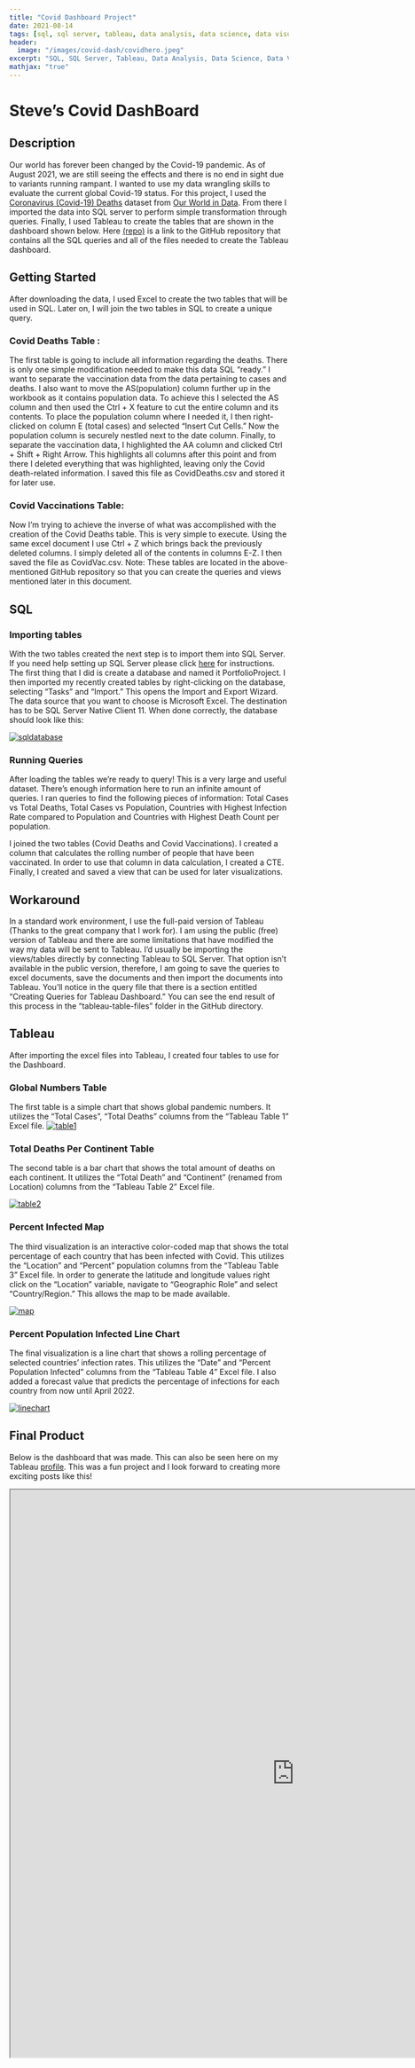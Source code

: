 ```yaml
---
title: "Covid Dashboard Project"
date: 2021-08-14
tags: [sql, sql server, tableau, data analysis, data science, data visualization, etl]
header:
  image: "/images/covid-dash/covidhero.jpeg"
excerpt: "SQL, SQL Server, Tableau, Data Analysis, Data Science, Data Visualization, ETL"
mathjax: "true"
---
```



# Steve’s Covid DashBoard

## Description
Our world has forever been changed by the Covid-19 pandemic. As of August 2021, we are still seeing the effects and there is no end in sight due to variants running rampant. I wanted to use my data wrangling skills to evaluate the current global Covid-19 status. For this project, I used the [Coronavirus (Covid-19) Deaths](https://ourworldindata.org/covid-deaths) dataset from [Our World in Data](https://ourworldindata.org/). From there I imported the data into SQL server to perform simple transformation through queries. Finally, I used Tableau to create the tables that are shown in the dashboard shown below. Here [(repo)](https://github.com/SolvedbySteve/Covid-Dash) is a link to the GitHub repository that contains all the SQL queries and all of the files needed to create the Tableau dashboard.

## Getting Started
After downloading the data, I used Excel to create the two tables that will be used in SQL. Later on, I will join the two tables in SQL to create a unique query.

### Covid Deaths Table :
The first table is going to include all information regarding the deaths. There is only one simple modification needed to make this data SQL “ready.” I want to separate the vaccination data from the data pertaining to cases and deaths. I also want to move the AS(population) column further up in the workbook as it contains population data. To achieve this I selected the AS column and then used the Ctrl + X feature to cut the entire column and its contents. To place the population column where I needed it, I then right-clicked on column E (total cases) and selected “Insert Cut Cells.” Now the population column is securely nestled next to the date column. Finally, to separate the vaccination data, I highlighted the AA column and clicked Ctrl + Shift + Right Arrow. This highlights all columns after this point and from there I deleted everything that was highlighted, leaving only the Covid death-related information. I saved this file as CovidDeaths.csv and stored it for later use.

### Covid Vaccinations Table:
Now I’m trying to achieve the inverse of what was accomplished with the creation of the Covid Deaths table. This is very simple to execute. Using the same excel document I use Ctrl + Z which brings back the previously deleted columns. I simply deleted all of the contents in columns E-Z. I then saved the file as CovidVac.csv.
Note: These tables are located in the above-mentioned GitHub repository so that you can create the queries and views mentioned later in this document.

## SQL

### Importing tables

With the two tables created the next step is to import them into SQL Server. If you need help setting up SQL Server please click [here](https://docs.microsoft.com/en-us/sql/database-engine/install-windows/install-sql-server) for instructions. The first thing that I did is create a database and named it PortfolioProject. I then imported my recently created tables by right-clicking on the database, selecting “Tasks” and “Import.” This opens the Import and Export Wizard. The data source that you want to choose is Microsoft Excel. The destination has to be SQL Server Native Client 11. When done correctly, the database should look like this:

<a href="/images/covid-dash/sql-database-creation.JPG"> <img src="{{ site.url }}{{ site.baseurl }}/images/covid-dash/sql-database-creation.JPG" alt="sqldatabase"/></a>
### Running Queries

After loading the tables we’re ready to query! This is a very large and useful dataset. There’s enough information here to run an infinite amount of queries. I ran queries to find the following pieces of information: Total Cases vs Total Deaths, Total Cases vs Population, Countries with Highest Infection Rate compared to Population and  Countries with Highest Death Count per population.

I joined the two tables (Covid Deaths and Covid Vaccinations). I created a column that calculates the rolling number of people that have been vaccinated. In order to use that column in data calculation, I created a CTE. Finally, I created and saved a view that can be used for later visualizations.


## Workaround
In a standard work environment, I use the full-paid version of Tableau (Thanks to the great company that I work for). I am using the public (free) version of Tableau and there are some limitations that have modified the way my data will be sent to Tableau. I’d usually be importing the views/tables directly by connecting Tableau to SQL Server. That option isn’t available in the public version, therefore, I am going to save the queries to excel documents, save the documents and then import the documents into Tableau. 
You’ll notice in the query file that there is a section entitled “Creating Queries for Tableau Dashboard.” You can see the end result of this process in the “tableau-table-files” folder in the GitHub directory.

## Tableau

After importing the excel files into Tableau, I created four tables to use for the Dashboard. 

### Global Numbers Table

The first table is a simple chart that shows global pandemic numbers. It utilizes the “Total Cases”, “Total Deaths” columns from the “Tableau Table 1” Excel file.
<a href="/images/covid-dash/globalnumbers.JPG"> <img src="{{ site.url }}{{ site.baseurl }}/images/covid-dash/globalnumbers.JPG" alt="table1"/></a>


### Total Deaths Per Continent Table

The second table is a bar chart that shows the total amount of deaths on each continent. It utilizes the “Total Death” and “Continent” (renamed from Location) columns from the “Tableau Table 2” Excel file.

<a href="/images/covid-dash/deathspercontinent.JPG"> <img src="{{ site.url }}{{ site.baseurl }}/images/covid-dash/deathspercontinent.JPG" alt="table2"/></a>


### Percent Infected Map

The third visualization is an interactive color-coded map that shows the total percentage of each country that has been infected with Covid. This utilizes the “Location” and “Percent” population columns from the “Tableau Table 3” Excel file. In order to generate the latitude and longitude values right click on the “Location” variable, navigate to “Geographic Role” and select “Country/Region.” This allows the map to be made available.

<a href="/images/covid-dash/infectedmap.JPG"> <img src="{{ site.url }}{{ site.baseurl }}/images/covid-dash/infectedmap.JPG" alt="map"/></a>


### Percent Population Infected Line Chart

The final visualization is a line chart that shows a rolling percentage of selected countries’ infection rates. This utilizes the “Date” and “Percent Population Infected” columns from the “Tableau Table 4” Excel file. I also added a forecast value that predicts the percentage of infections for each country from now until April 2022.

<a href="/images/covid-dash/linechart.JPG"> <img src="{{ site.url }}{{ site.baseurl }}/images/covid-dash/linechart.JPG" alt="linechart"/></a>

## Final Product

Below is the dashboard that was made. This can also be seen here on my Tableau [profile](https://public.tableau.com/app/profile/steven.adeneye/viz/CovidDashboard_16289879988090/Sheet5?publish=yes). This was a fun project and I look forward to creating more exciting posts like this!

<iframe src="https://public.tableau.com/app/profile/steven.adeneye/viz/CovidDashboard_16289879988090/Dashboard1?:showVizHome=no&:embed=true"
 width="1024" height="1024"></iframe>
